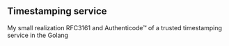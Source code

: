 Timestamping service
--------------------

My small realization RFC3161 and Authenticode&trade; of a trusted timestamping service in the Golang
